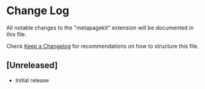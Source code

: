 # Change Log

All notable changes to the "metapagekit" extension will be documented in this file.

Check [Keep a Changelog](http://keepachangelog.com/) for recommendations on how to structure this file.

## [Unreleased]

- Initial release